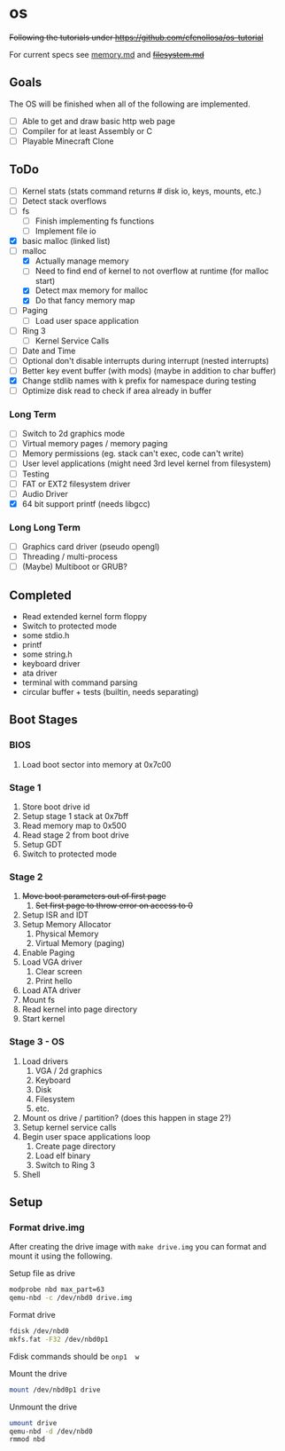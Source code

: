 # os

~~Following the tutorials under https://github.com/cfenollosa/os-tutorial~~

For current specs see [memory.md](memory.md) and ~~[filesystem.md](filesystem.md)~~

## Goals

The OS will be finished when all of the following are implemented.

- [ ] Able to get and draw basic http web page
- [ ] Compiler for at least Assembly or C
- [ ] Playable Minecraft Clone

## ToDo

- [ ] Kernel stats (stats command returns # disk io, keys, mounts, etc.)
- [ ] Detect stack overflows
- [ ] fs
  - [ ] Finish implementing fs functions
  - [ ] Implement file io
- [x] basic malloc (linked list)
- [ ] malloc
  - [x] Actually manage memory
  - [ ] Need to find end of kernel to not overflow at runtime (for malloc start)
  - [x] Detect max memory for malloc
  - [x] Do that fancy memory map
- [ ] Paging
  - [ ] Load user space application
- [ ] Ring 3
  - [ ] Kernel Service Calls
- [ ] Date and Time
- [ ] Optional don't disable interrupts during interrupt (nested interrupts)
- [ ] Better key event buffer (with mods) (maybe in addition to char buffer)
- [x] Change stdlib names with k prefix for namespace during testing
- [ ] Optimize disk read to check if area already in buffer

### Long Term

- [ ] Switch to 2d graphics mode
- [ ] Virtual memory pages / memory paging
- [ ] Memory permissions (eg. stack can't exec, code can't write)
- [ ] User level applications (might need 3rd level kernel from filesystem)
- [ ] Testing
- [ ] FAT or EXT2 filesystem driver
- [ ] Audio Driver
- [x] 64 bit support printf (needs libgcc)

### Long Long Term

- [ ] Graphics card driver (pseudo opengl)
- [ ] Threading / multi-process
- [ ] (Maybe) Multiboot or GRUB?

## Completed

- Read extended kernel form floppy
- Switch to protected mode
- some stdio.h
- printf
- some string.h
- keyboard driver
- ata driver
- terminal with command parsing
- circular buffer + tests (builtin, needs separating)

## Boot Stages

### BIOS

1. Load boot sector into memory at 0x7c00

### Stage 1

1. Store boot drive id
2. Setup stage 1 stack at 0x7bff
3. Read memory map to 0x500
4. Read stage 2 from boot drive
5. Setup GDT
7. Switch to protected mode

### Stage 2

1. ~~Move boot parameters out of first page~~
   1. ~~Set first page to throw error on access to 0~~
2. Setup ISR and IDT
4. Setup Memory Allocator
   1. Physical Memory
   2. Virtual Memory (paging)
5. Enable Paging
6. Load VGA driver
   1. Clear screen
   2. Print hello
8.  Load ATA driver
   1. Mount fs
   2. Read kernel into page directory
9.  Start kernel

### Stage 3 - OS

1. Load drivers
   1. VGA / 2d graphics
   2. Keyboard
   3. Disk
   4. Filesystem
   5. etc.
2. Mount os drive / partition? (does this happen in stage 2?)
3. Setup kernel service calls
4. Begin user space applications loop
   1. Create page directory
   2. Load elf binary
   3. Switch to Ring 3
5. Shell

## Setup

### Format drive.img

After creating the drive image with `make drive.img` you can format and mount it
using the following.

Setup file as drive

```sh
modprobe nbd max_part=63
qemu-nbd -c /dev/nbd0 drive.img
```

Format drive

```sh
fdisk /dev/nbd0
mkfs.fat -F32 /dev/nbd0p1
```

Fdisk commands should be `onp1  w`

Mount the drive

```sh
mount /dev/nbd0p1 drive
```

Unmount the drive

```sh
umount drive
qemu-nbd -d /dev/nbd0
rmmod nbd
```
